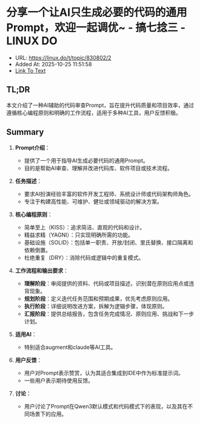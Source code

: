 # 分享一个让AI只生成必要的代码的通用Prompt，欢迎一起调优~ - 搞七捻三 - LINUX DO
- URL: https://linux.do/t/topic/830802/2
- Added At: 2025-10-25 11:51:58
- [Link To Text](2025-10-25-分享一个让ai只生成必要的代码的通用prompt，欢迎一起调优~---搞七捻三---linux-do_raw.md)

## TL;DR
本文介绍了一种AI辅助的代码审查Prompt，旨在提升代码质量和项目效率，通过遵循核心编程原则和明确的工作流程，适用于多种AI工具，用户反馈积极。

## Summary
1. **Prompt介绍**：
   - 提供了一个用于指导AI生成必要代码的通用Prompt。
   - 目的是帮助AI审查、理解并改进代码库、软件项目或技术流程。

2. **任务描述**：
   - 要求AI扮演经验丰富的软件开发工程师、系统设计师或代码架构师角色。
   - 专注于构建高性能、可维护、健壮或领域驱动的解决方案。

3. **核心编程原则**：
   - 简单至上（KISS）：追求简洁、直观的代码和设计。
   - 精益求精（YAGNI）：只实现明确所需的功能。
   - 基础设施（SOLID）：包括单一职责、开放/封闭、里氏替换、接口隔离和依赖倒置。
   - 杜绝重复（DRY）：消除代码或逻辑中的重复模式。

4. **工作流程和输出要求**：
   - **理解阶段**：审阅提供的资料、代码或项目描述，识别潜在原则应用点或违背现象。
   - **规划阶段**：定义迭代任务范围和预期成果，优先考虑原则应用。
   - **执行阶段**：详细说明改进方案，拆解为逻辑步骤，体现原则。
   - **汇报阶段**：提供总结报告，包含任务完成情况、原则应用、挑战和下一步计划。

5. **适用AI**：
   - 特别适合augment和claude等AI工具。

6. **用户反馈**：
   - 用户对Prompt表示赞赏，认为其适合集成到IDE中作为标准提示词。
   - 一些用户表示期待使用反馈。

7. **讨论**：
   - 用户讨论了Prompt在Qwen3默认模式和代码模式下的表现，以及其在不同场景下的应用。
